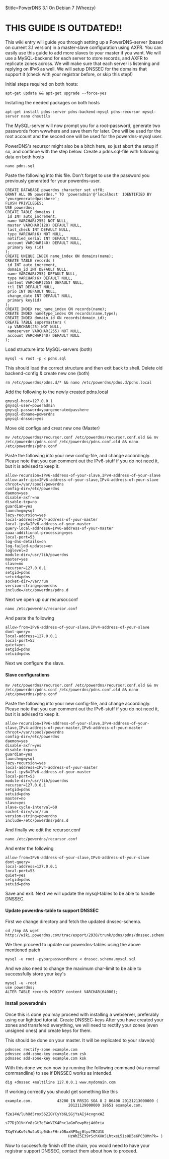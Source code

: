 $title=PowerDNS 3.1 On Debian 7 (Wheezy)

# THIS GUIDE IS OUTDATED!!


This wiki entry will guide you through setting up a PowerDNS-server (based on current 3.1 version) in a master-slave configuration using AXFR.
You can easily use this guide to add more slaves to your master if you want.
We will use a MySQL-backend for each server to store records, and AXFR to replicate zones across.
We will make sure that each server is listening and replying on IPv6 as well.
We will setup DNSSEC for the domains that support it (check with your registrar before, or skip this step!)

Initial steps required on both hosts:

    apt-get update && apt-get upgrade --force-yes
Installing the needed packages on both hosts

    apt-get install pdns-server pdns-backend-mysql pdns-recursor mysql-server nano dnsutils

The MySQL-server will now prompt you for a root-password, generate two passwords from wwwhere and save them for later. One will be used for the root account and the second one will be used for the powerdns-mysql user.

PowerDNS's recursor might also be a bitch here, so just abort the setup if so, and continue with the step below.
Create a pdns.sql-file with following data on both hosts

    nano pdns.sql

Paste the following into this file.
Don't forget to use the password you previously generated for your powerdns-user.

    CREATE DATABASE powerdns character set utf8;
    GRANT ALL ON powerdns.* TO 'poweradmin'@'localhost' IDENTIFIED BY 'yourgeneratedpasshere';
    FLUSH PRIVILEGES;
    USE powerdns;
    CREATE TABLE domains (
     id INT auto_increment,
     name VARCHAR(255) NOT NULL,
     master VARCHAR(128) DEFAULT NULL,
     last_check INT DEFAULT NULL,
     type VARCHAR(6) NOT NULL,
     notified_serial INT DEFAULT NULL,
     account VARCHAR(40) DEFAULT NULL,
     primary key (id)
    );
    CREATE UNIQUE INDEX name_index ON domains(name);
    CREATE TABLE records (
     id INT auto_increment,
     domain_id INT DEFAULT NULL,
     name VARCHAR(255) DEFAULT NULL,
     type VARCHAR(6) DEFAULT NULL,
     content VARCHAR(255) DEFAULT NULL,
     ttl INT DEFAULT NULL,
     prio INT DEFAULT NULL,
     change_date INT DEFAULT NULL,
     primary key(id)
    );
    CREATE INDEX rec_name_index ON records(name);
    CREATE INDEX nametype_index ON records(name,type);
    CREATE INDEX domain_id ON records(domain_id);
    CREATE TABLE supermasters (
     ip VARCHAR(25) NOT NULL,
     nameserver VARCHAR(255) NOT NULL,
     account VARCHAR(40) DEFAULT NULL
    );

Load structure into MySQL-servers (both)

    mysql -u root -p < pdns.sql

This should load the correct structure and then exit back to shell.
Delete old backend-config & create new one (both)

    rm /etc/powerdns/pdns.d/* && nano /etc/powerdns/pdns.d/pdns.local

Add the following to the newly created pdns.local

    gmysql-host=127.0.0.1
    gmysql-user=poweradmin
    gmysql-password=yourgeneratedpasshere
    gmysql-dbname=powerdns
    gmysql-dnssec=yes

Move old configs and creat new one (Master)

    mv /etc/powerdns/recursor.conf /etc/powerdns/recursor.conf.old && mv /etc/powerdns/pdns.conf /etc/powerdns/pdns.conf.old && nano /etc/powerdns/pdns.conf

Paste the following into your new config-file, and change accordingly. Please note that you can comment out the IPv6-stuff if you do not need it, but it is advised to keep it.

    allow-recursion=IPv6-address-of-your-slave,IPv4-address-of-your-slave
    allow-axfr-ips=IPv6-address-of-your-slave,IPv4-address-of-your-slave
    chroot=/var/spool/powerdns
    config-dir=/etc/powerdns
    daemon=yes
    disable-axfr=no
    disable-tcp=no
    guardian=yes
    launch=gmysql
    lazy-recursion=yes
    local-address=IPv4-address-of-your-master
    local-ipv6=IPv6-address-of-your-master
    query-local-address6=IPv6-address-of-your-master
    aaaa-additional-processing=yes
    local-port=53
    log-dns-details=on
    log-failed-updates=on
    loglevel=3
    module-dir=/usr/lib/powerdns
    master=yes
    slave=no
    recursor=127.0.0.1
    setgid=pdns
    setuid=pdns
    socket-dir=/var/run
    version-string=powerdns
    include=/etc/powerdns/pdns.d

Next we open up our recursor.conf

    nano /etc/powerdns/recursor.conf

And paste the following

    allow-from=IPv6-address-of-your-slave,IPv4-address-of-your-slave
    dont-query=
    local-address=127.0.0.1
    local-port=53
    quiet=yes
    setgid=pdns
    setuid=pdns

Next we configure the slave.


#### Slave configurations

    mv /etc/powerdns/recursor.conf /etc/powerdns/recursor.conf.old && mv /etc/powerdns/pdns.conf /etc/powerdns/pdns.conf.old && nano /etc/powerdns/pdns.conf

Paste the following into your new config-file, and change accordingly. Please note that you can comment out the IPv6-stuff if you do not need it, but it is advised to keep it.

    allow-recursion=IPv6-address-of-your-slave,IPv4-address-of-your-slave,IPv4-address-of-your-master,IPv6-address-of-your-master
    chroot=/var/spool/powerdns
    config-dir=/etc/powerdns
    daemon=yes
    disable-axfr=yes
    disable-tcp=no
    guardian=yes
    launch=gmysql
    lazy-recursion=yes
    local-address=IPv4-address-of-your-master
    local-ipv6=IPv6-address-of-your-master
    local-port=53
    module-dir=/usr/lib/powerdns
    recursor=127.0.0.1
    setgid=pdns
    setuid=pdns
    master=no
    slave=yes
    slave-cycle-interval=60
    socket-dir=/var/run
    version-string=powerdns
    include=/etc/powerdns/pdns.d

And finally we edit the recursor.conf

    nano /etc/powerdns/recursor.conf

And enter the following

    allow-from=IPv6-address-of-your-slave,IPv4-address-of-your-slave
    dont-query=
    local-address=127.0.0.1
    local-port=53
    quiet=yes
    setgid=pdns
    setuid=pdns

Save and exit. Next we will update the mysql-tables to be able to handle DNSSEC.


#### Update powerdns-table to support DNSSEC

First we change directory and fetch the updated dnssec-schema.

    cd /tmp && wget http://wiki.powerdns.com/trac/export/2930/trunk/pdns/pdns/dnssec.schema.mysql.sql

We then proceed to update our powerdns-tables using the above mentioned patch

    mysql -u root -pyourpasswordhere < dnssec.schema.mysql.sql

And we also need to change the maximum char-limit to be able to successfully store your key's

    mysql -u -root
    use powerdns;
    ALTER TABLE records MODIFY content VARCHAR(64000);


#### Install poweradmin

Once this is done you may proceed with installing a webserver, preferably using our lighttpd tutorial.
Create DNSSEC-keys
After you have created your zones and transfered everything, we will need to rectify your zones (even unsigned ones) and create keys for them.

This should be done on your master. It will be replicated to your slave(s)

    pdnssec rectify-zone example.com
    pdnssec add-zone-key example.com zsk
    pdnssec add-zone-key example.com ksk

With this done we can now try running the following command (via normal commandline) to see if DNSSEC works as intended.

    dig +dnssec +multiline 127.0.0.1 www.mydomain.com

If working correctly you should get something like this

    example.com.           43200 IN RRSIG SOA 8 2 86400 20121213000000 (
                                20121129000000 18651 example.com.
                                f2e14W/luhOd5rox562IOYCyYb6LSGjYsAIj4cvgnxWZ
                                s77DjD1VnYv8zGt7eE4nVZK4Pnc1aGmFewpMzj4d0ria
                                TXq9YuKu9i9w2uSlp04hzFHriOBxxNPSqj0tpzTBCU1U
                                HzWhZ5E39rSchXXWJLhtxeL5isOD5e6PC3OMnPk= )

Now to successfully finish off the chain, you would need to have your registrar support DNSSEC, contact them about how to proceed.
